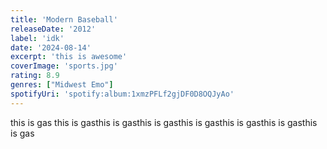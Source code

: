 ```yaml
---
title: 'Modern Baseball'
releaseDate: '2012'
label: 'idk'
date: '2024-08-14'
excerpt: 'this is awesome'
coverImage: 'sports.jpg'
rating: 8.9
genres: ["Midwest Emo"]
spotifyUri: 'spotify:album:1xmzPFLf2gjDF0D8OQJyAo'
---
```

this is gas this is gasthis is gasthis is gasthis is gasthis is gasthis is gasthis is gas